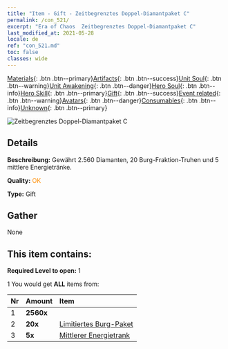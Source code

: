 ```yaml
---
title: "Item - Gift - Zeitbegrenztes Doppel-Diamantpaket C"
permalink: /con_521/
excerpt: "Era of Chaos  Zeitbegrenztes Doppel-Diamantpaket C"
last_modified_at: 2021-05-28
locale: de
ref: "con_521.md"
toc: false
classes: wide
---
```

 [Materials](/ItemsDE/){: .btn .btn--primary}[Artifacts](/ItemsDE/Artifacts/){: .btn .btn--success}[Unit Soul](/ItemsDE/UnitSoul/){: .btn .btn--warning}[Unit Awakening](/ItemsDE/UnitAwakening/){: .btn .btn--danger}[Hero Soul](/ItemsDE/HeroSoul/){: .btn .btn--info}[Hero Skill](/ItemsDE/HeroSkill/){: .btn .btn--primary}[Gift](/ItemsDE/Gift/){: .btn .btn--success}[Event related](/ItemsDE/Events/){: .btn .btn--warning}[Avatars](/ItemsDE/Avatars/){: .btn .btn--danger}[Consumables](/ItemsDE/Consumables/){: .btn .btn--info}[Unknown](/ItemsDE/Unknown/){: .btn .btn--primary}

 ![Zeitbegrenztes Doppel-Diamantpaket C](/images/t/i_907194.png)

## Details
 **Beschreibung:** Gewährt 2.560 Diamanten, 20 Burg-Fraktion-Truhen und 5 mittlere Energietränke.

 **Quality:** <span style="color: #FF8C00">OK</span>

 **Type:** Gift

## Gather

  None

## This item contains:

 **Required Level to open:** 1

 1 You would get **ALL** items  from:

  | Nr | Amount |     Item    |
  |:---|:-------|:------------|
  | 1 |  **2560x** | <i class="fas fa-gem"/> |  | 
  | 2 |  **20x** | [Limitiertes Burg-Paket](/ItemsDE/con_2103/) |  | 
  | 3 |  **5x** | [Mittlerer Energietrank](/ItemsDE/con_705/) |  | 

